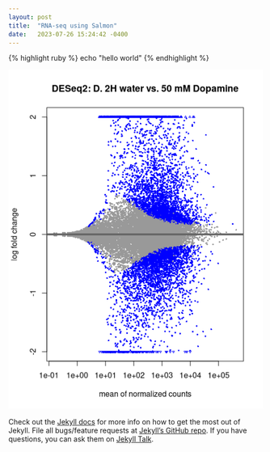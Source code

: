 ```yaml
---
layout: post
title:  "RNA-seq using Salmon"
date:   2023-07-26 15:24:42 -0400
---
```


{% highlight ruby %}
echo "hello world"
{% endhighlight %}

![RNAseq Volcano](/assets/2h.png)

Check out the [Jekyll docs][jekyll-docs] for more info on how to get the most out of Jekyll. File all bugs/feature requests at [Jekyll’s GitHub repo][jekyll-gh]. If you have questions, you can ask them on [Jekyll Talk][jekyll-talk].

[jekyll-docs]: https://jekyllrb.com/docs/home
[jekyll-gh]:   https://github.com/jekyll/jekyll
[jekyll-talk]: https://talk.jekyllrb.com/
